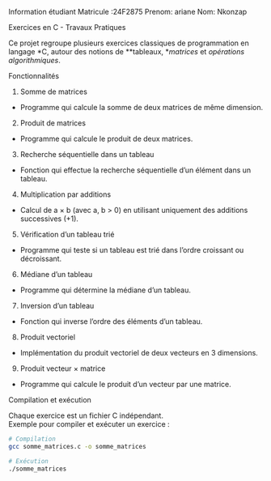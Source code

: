 Information étudiant 
Matricule :24F2875
Prenom: ariane
Nom: Nkonzap 

 Exercices en C - Travaux Pratiques

Ce projet regroupe plusieurs exercices classiques de programmation en langage *C, autour des notions de **tableaux, **matrices* et *opérations algorithmiques*.

 Fonctionnalités

1. Somme de matrices
- Programme qui calcule la somme de deux matrices de même dimension.

2. Produit de matrices
- Programme qui calcule le produit de deux matrices.

3. Recherche séquentielle dans un tableau
- Fonction qui effectue la recherche séquentielle d’un élément dans un tableau.

 4. Multiplication par additions
- Calcul de a × b (avec a, b > 0) en utilisant uniquement des additions successives (+1).

5. Vérification d’un tableau trié
- Programme qui teste si un tableau est trié dans l’ordre croissant ou décroissant.

 6. Médiane d’un tableau
- Programme qui détermine la médiane d’un tableau.

 7. Inversion d’un tableau
- Fonction qui inverse l’ordre des éléments d’un tableau.

8. Produit vectoriel
- Implémentation du produit vectoriel de deux vecteurs en 3 dimensions.

 9. Produit vecteur × matrice
- Programme qui calcule le produit d’un vecteur par une matrice.

 Compilation et exécution

Chaque exercice est un fichier C indépendant.  
Exemple pour compiler et exécuter un exercice :

```bash
# Compilation
gcc somme_matrices.c -o somme_matrices

# Exécution
./somme_matrices